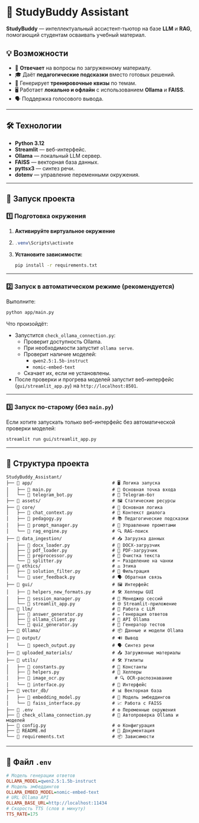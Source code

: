 # 📘 StudyBuddy Assistant

**StudyBuddy** — интеллектуальный ассистент-тьютор на базе **LLM** и **RAG**, помогающий студентам осваивать учебный материал.

## 💡 Возможности
- 📖 **Отвечает** на вопросы по загруженному материалу.
- 🎓 Даёт **педагогические подсказки** вместо готовых решений.
- 📝 Генерирует **тренировочные квизы** по темам.
- 🖥 Работает **локально и офлайн** с использованием **Ollama** и **FAISS**.
- 🗣 Поддержка голосового вывода.

---

## 🛠 Технологии
- **Python 3.12**
- **Streamlit** — веб-интерфейс.
- **Ollama** — локальный LLM сервер.
- **FAISS** — векторная база данных.
- **pyttsx3** — синтез речи.
- **dotenv** — управление переменными окружения.

---

## 🚀 Запуск проекта

### 1️⃣ Подготовка окружения
1. **Активируйте виртуальное окружение**
2. 
   ```powershell
   .venv\Scripts\activate
   ```
   
3. **Установите зависимости:**
   ```bash
   pip install -r requirements.txt
   ```

---

### 2️⃣ Запуск в автоматическом режиме (рекомендуется)
Выполните:
```bash
python app/main.py
```
Что произойдёт:
- Запустится `check_ollama_connection.py`:
  - Проверит доступность Ollama.
  - При необходимости запустит `ollama serve`.
  - Проверит наличие моделей:
    - `qwen2.5:1.5b-instruct`
    - `nomic-embed-text`
  - Скачает их, если не установлены.
- После проверки и прогрева моделей запустит веб-интерфейс (`gui/streamlit_app.py`) на `http://localhost:8501`.

---

### 3️⃣ Запуск по-старому (без `main.py`)
Если хотите запускать только веб-интерфейс без автоматической проверки моделей:
```bash
streamlit run gui/streamlit_app.py
```

---

## 📂 Структура проекта
```text
StudyBuddy_Assistant/
├── 📁 app/                              # 🖥 Логика запуска
│   ├── 📄 main.py                       # 🚀 Основная точка входа
│   └── 📄 telegram_bot.py               # 🤖 Telegram-бот
├── 📁 assets/                           # 🖼 Статические ресурсы
├── 📁 core/                             # 🧠 Основная логика
│   ├── 📄 chat_context.py               # 💬 Контекст диалога
│   ├── 📄 pedagogy.py                   # 📚 Педагогические подсказки
│   ├── 📄 prompt_manager.py             # 📝 Управление промптами
│   └── 📄 rag_engine.py                 # 🔍 RAG-поиск
├── 📁 data_ingestion/                   # 📥 Загрузка данных
│   ├── 📄 docx_loader.py                # 📄 DOCX-загрузчик
│   ├── 📄 pdf_loader.py                 # 📑 PDF-загрузчик
│   ├── 📄 preprocessor.py               # 🧹 Очистка текста
│   └── 📄 splitter.py                   # ✂ Разделение на чанки
├── 📁 ethics/                           # ⚖ Этика
│   ├── 📄 solution_filter.py            # 🚫 Фильтрация
│   └── 📄 user_feedback.py              # 🗣 Обратная связь
├── 📁 gui/                              # 🖼 Интерфейс
│   ├── 📄 helpers_new_formats.py        # 🛠 Хелперы GUI
│   ├── 📄 session_manager.py            # 📂 Менеджер сессий
│   └── 📄 streamlit_app.py              # 🌐 Streamlit-приложение
├── 📁 llm/                              # 🤖 Работа с LLM
│   ├── 📄 answer_generator.py           # ✏ Генерация ответов
│   ├── 📄 ollama_client.py              # 🔌 API Ollama
│   └── 📄 quiz_generator.py             # 📝 Генератор тестов
├── 📁 Ollama/                           # 📦 Данные и модели Ollama
├── 📁 output/                           # 🔊 Вывод
│   └── 📄 speech_output.py              # 🗣 Синтез речи
├── 📁 uploaded_materials/               # 📤 Загруженные материалы
├── 📁 utils/                            # 🛠 Утилиты
│   ├── 📄 constants.py                  # 📌 Константы
│   ├── 📄 helpers.py                    # 🔧 Хелперы
│   ├── 📄 image_ocr.py                   # 🔍 OCR-распознавание
│   └── 📄 interface.py                  # 🔄 Интерфейс
├── 📁 vector_db/                        # 📊 Векторная база
│   ├── 📄 embedding_model.py            # 🧩 Модель эмбеддингов
│   └── 📄 faiss_interface.py            # 📈 Работа с FAISS
├── 📄 .env                              # ⚙ Переменные окружения
├── 📄 check_ollama_connection.py        # 🧪 Автопроверка Ollama и моделей
├── 📄 config.py                         # ⚙ Конфигурация
├── 📄 README.md                         # 📖 Документация
└── 📄 requirements.txt                  # 📦 Зависимости
```

---

## 📄 Файл `.env`
```ini
# Модель генерации ответов
OLLAMA_MODEL=qwen2.5:1.5b-instruct
# Модель эмбеддингов
OLLAMA_EMBED_MODEL=nomic-embed-text
# URL Ollama API
OLLAMA_BASE_URL=http://localhost:11434
# Скорость TTS (слов в минуту)
TTS_RATE=175
```
